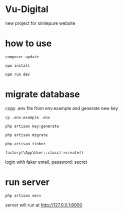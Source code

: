 # Vu-Digital
new project for simlepure website

# how to use
`composer update`

`npm install`

`npm run dev`

# migrate database
copy .env file from env.example and generate new key

`cp .env.example .env`

`php artisan key:generate`

`php artisan migrate`

`php artisan tinker`

`factory(\App\User::class)->create()`

login with faker email, password: secret
# run server
`php artisan serv`

server will run at http://127.0.0.1:8000
